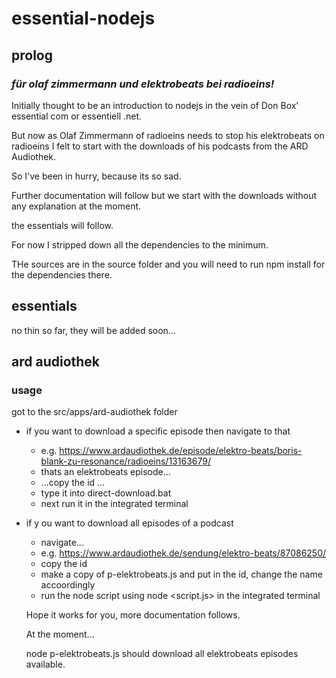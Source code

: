 # essential-nodejs

## prolog

### _für olaf zimmermann und elektrobeats bei radioeins!_

Initially thought to be an introduction to nodejs in the vein of Don Box' essential com or essentiell .net.

But now as Olaf Zimmermann of radioeins needs to stop his elektrobeats on radioeins I felt to start with the downloads of his podcasts from the ARD Audiothek.

So I've been in hurry, because its so sad.

Further documentation will follow but we start with the downloads without any explanation at the moment.

the essentials will follow.

For now I stripped down all the dependencies to the minimum.

THe sources are in the source folder and you will need to run npm install for the dependencies there.

## essentials
no thin so far, they will be added soon...

## ard audiothek

### usage
got to the src/apps/ard-audiothek folder

- if you want to download a specific episode then navigate to that
  - e.g. https://www.ardaudiothek.de/episode/elektro-beats/boris-blank-zu-resonance/radioeins/13163679/
  - thats an elektrobeats episode...
  - ...copy the id ...
  - type it into direct-download.bat
  - next run it in the integrated terminal
- if y ou want to download all episodes of a podcast
  - navigate...
  - e.g. https://www.ardaudiothek.de/sendung/elektro-beats/87086250/
  - copy the id
  - make a copy of p-elektrobeats.js and put in the id, change the name accoordingly
  - run the node script using node <script.js> in the integrated terminal

  Hope it works for you, more documentation follows.

  At the moment...

  node p-elektrobeats.js should download all elektrobeats episodes available.

